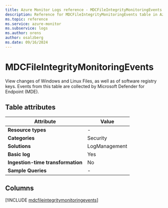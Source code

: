 ```yaml
---
title: Azure Monitor Logs reference - MDCFileIntegrityMonitoringEvents
description: Reference for MDCFileIntegrityMonitoringEvents table in Azure Monitor Logs.
ms.topic: reference
ms.service: azure-monitor
ms.subservice: logs
ms.author: orens
author: osalzberg
ms.date: 09/16/2024
---
```


# MDCFileIntegrityMonitoringEvents

View changes of Windows and Linux Files, as well as of software registry keys. Events from this table are collected by Microsoft Defender for Endpoint (MDE).


## Table attributes

|Attribute|Value|
|---|---|
|**Resource types**|-|
|**Categories**|Security|
|**Solutions**| LogManagement|
|**Basic log**|Yes|
|**Ingestion-time transformation**|No|
|**Sample Queries**|-|



## Columns
  
[!INCLUDE [mdcfileintegritymonitoringevents](~/reusable-content/ce-skilling/azure/includes/azure-monitor/reference/tables/mdcfileintegritymonitoringevents-include.md)]
